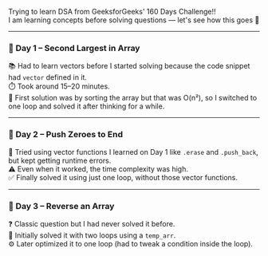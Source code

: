 Trying to learn DSA from GeeksforGeeks' 160 Days Challenge!!  
I am learning concepts before solving questions — let's see how this goes 🤞

---

### 📅 Day 1 – Second Largest in Array

📚 Had to learn vectors before I started solving because the code snippet had `vector` defined in it.  
⏱️ Took around 15–20 minutes.  
🧠 First solution was by sorting the array but that was O(n²), so I switched to one loop and solved it after thinking for a while.

---

### 📅 Day 2 – Push Zeroes to End

🔁 Tried using vector functions I learned on Day 1 like `.erase` and `.push_back`, but kept getting runtime errors.  
⚠️ Even when it worked, the time complexity was high.  
✅ Finally solved it using just one loop, without those vector functions.

---

### 📅 Day 3 – Reverse an Array

❓ Classic question but I had never solved it before.  
🧪 Initially solved it with two loops using a `temp_arr`.  
⚙️ Later optimized it to one loop (had to tweak a condition inside the loop).
